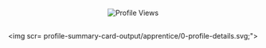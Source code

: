 <div style="display: flex; justify-content: center; align-items: center; height: 100vh; flex-direction: column;">
  <img src="https://komarev.com/ghpvc/?username=your-github-St0rmster&base=2670&color=blue" alt="Profile Views" style="margin-bottom: 16px;">

<img scr= profile-summary-card-output/apprentice/0-profile-details.svg;">
